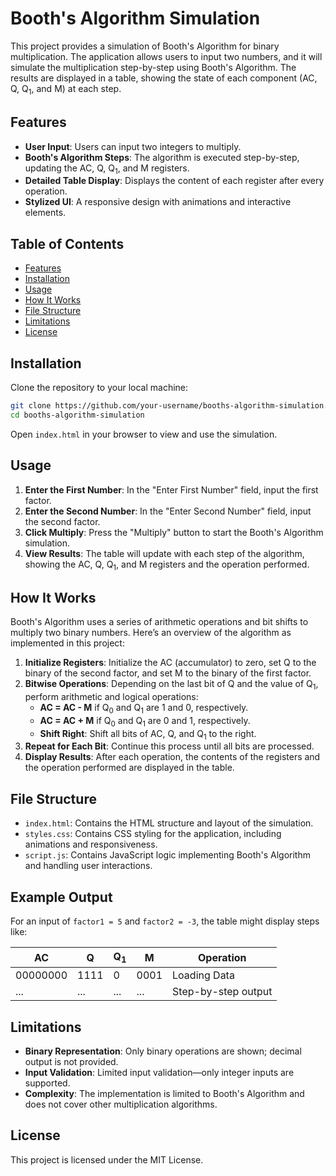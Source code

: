 # Booth's Algorithm Simulation

This project provides a simulation of Booth's Algorithm for binary multiplication. The application allows users to input two numbers, and it will simulate the multiplication step-by-step using Booth's Algorithm. The results are displayed in a table, showing the state of each component (AC, Q, Q<sub>1</sub>, and M) at each step.

## Features

- **User Input**: Users can input two integers to multiply.
- **Booth's Algorithm Steps**: The algorithm is executed step-by-step, updating the AC, Q, Q<sub>1</sub>, and M registers.
- **Detailed Table Display**: Displays the content of each register after every operation.
- **Stylized UI**: A responsive design with animations and interactive elements.

## Table of Contents

- [Features](#features)
- [Installation](#installation)
- [Usage](#usage)
- [How It Works](#how-it-works)
- [File Structure](#file-structure)
- [Limitations](#limitations)
- [License](#license)

## Installation

Clone the repository to your local machine:

```bash
git clone https://github.com/your-username/booths-algorithm-simulation.git
cd booths-algorithm-simulation
```

Open `index.html` in your browser to view and use the simulation.

## Usage

1. **Enter the First Number**: In the "Enter First Number" field, input the first factor.
2. **Enter the Second Number**: In the "Enter Second Number" field, input the second factor.
3. **Click Multiply**: Press the "Multiply" button to start the Booth's Algorithm simulation.
4. **View Results**: The table will update with each step of the algorithm, showing the AC, Q, Q<sub>1</sub>, and M registers and the operation performed.

## How It Works

Booth's Algorithm uses a series of arithmetic operations and bit shifts to multiply two binary numbers. Here’s an overview of the algorithm as implemented in this project:

1. **Initialize Registers**: Initialize the AC (accumulator) to zero, set Q to the binary of the second factor, and set M to the binary of the first factor.
2. **Bitwise Operations**: Depending on the last bit of Q and the value of Q<sub>1</sub>, perform arithmetic and logical operations:
    - **AC = AC - M** if Q<sub>0</sub> and Q<sub>1</sub> are 1 and 0, respectively.
    - **AC = AC + M** if Q<sub>0</sub> and Q<sub>1</sub> are 0 and 1, respectively.
    - **Shift Right**: Shift all bits of AC, Q, and Q<sub>1</sub> to the right.
3. **Repeat for Each Bit**: Continue this process until all bits are processed.
4. **Display Results**: After each operation, the contents of the registers and the operation performed are displayed in the table.

## File Structure

- `index.html`: Contains the HTML structure and layout of the simulation.
- `styles.css`: Contains CSS styling for the application, including animations and responsiveness.
- `script.js`: Contains JavaScript logic implementing Booth's Algorithm and handling user interactions.

## Example Output

For an input of `factor1 = 5` and `factor2 = -3`, the table might display steps like:

| AC       | Q    | Q<sub>1</sub> | M   | Operation           |
|----------|------|---------------|-----|----------------------|
| 00000000 | 1111 | 0             | 0001| Loading Data        |
| ...      | ...  | ...           | ... | Step-by-step output |

## Limitations

- **Binary Representation**: Only binary operations are shown; decimal output is not provided.
- **Input Validation**: Limited input validation—only integer inputs are supported.
- **Complexity**: The implementation is limited to Booth's Algorithm and does not cover other multiplication algorithms.

## License

This project is licensed under the MIT License.
